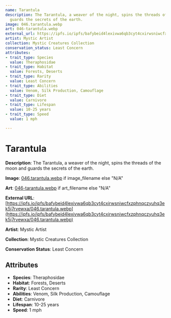 ```yaml
---
name: Tarantula
description: The Tarantula, a weaver of the night, spins the threads of the moon and
  guards the secrets of the earth.
image: 046.tarantula.webp
art: 046-tarantula.webp
external_url: https://ipfs.io/ipfs/bafybeid4lexivwa6qb3cyt4cxirwsniwcfxzphnqczyuhq3ek5j7rvewxa/046.tarantula.webp
artist: Mystic Artist
collection: Mystic Creatures Collection
conservation_status: Least Concern
attributes:
- trait_type: Species
  value: Theraphosidae
- trait_type: Habitat
  value: Forests, Deserts
- trait_type: Rarity
  value: Least Concern
- trait_type: Abilities
  value: Venom, Silk Production, Camouflage
- trait_type: Diet
  value: Carnivore
- trait_type: Lifespan
  value: 10-25 years
- trait_type: Speed
  value: 1 mph

---
```


# Tarantula

**Description**: The Tarantula, a weaver of the night, spins the threads of the moon and guards the secrets of the earth.

**Image**: [046.tarantula.webp](./046.tarantula.webp) if image_filename else "N/A"

**Art**: [046-tarantula.webp](./046-tarantula.webp) if art_filename else "N/A"

**External URL**: [https://ipfs.io/ipfs/bafybeid4lexivwa6qb3cyt4cxirwsniwcfxzphnqczyuhq3ek5j7rvewxa/046.tarantula.webp](https://ipfs.io/ipfs/bafybeid4lexivwa6qb3cyt4cxirwsniwcfxzphnqczyuhq3ek5j7rvewxa/046.tarantula.webp)

**Artist**: Mystic Artist

**Collection**: Mystic Creatures Collection

**Conservation Status**: Least Concern

## Attributes
- **Species**: Theraphosidae
- **Habitat**: Forests, Deserts
- **Rarity**: Least Concern
- **Abilities**: Venom, Silk Production, Camouflage
- **Diet**: Carnivore
- **Lifespan**: 10-25 years
- **Speed**: 1 mph
